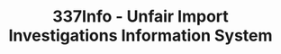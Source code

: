 ---
bigquery: https://console.cloud.google.com/bigquery?p=patents-public-data&d=usitc_investigations&page=dataset&project=sheets-management-319211
citation: US International Trade Commission 337Info Unfair Import Investigations Information
  System
contributors: US International Trade Comission
cost: None
description: US International Trade Commission 337Info Unfair Import Investigations
  Information System contains data on investigations done under Section 337. Section
  337 declares the infringement of certain statutory intellectual property rights
  and other forms of unfair competition in import trade to be unlawful practices.
  Most Section 337 investigations involve allegations of patent or registered trademark
  infringement.
documentation: FAQ and tutorial available on the site
last_edit: Mon, 04 Apr 2022 19:10:40 GMT
location: https://pubapps2.usitc.gov/337external/
maintained_by: US International Trade Comission
schema_fields: '[''currentStatus'', ''teoIdDueDate'', ''gcAttorney'', ''trademarkNumbers'',
  ''markmanHearing'', ''investigationNo'', ''internalRemand'', ''patentNumber'', ''investigationTermDate'',
  ''finalIdOnViolationDue'', ''title'', ''dateComplaintFiled'', ''dateCreated'', ''currentActiveALJ'',
  ''ouiiParticipation'', ''teoProceedingInvolved'', ''respondent'', ''teoReliefGranted'',
  ''htsNumbers'', ''finalDetNoViolation'', ''scheduledEndDateEvidHear'', ''finalDetViolation'',
  ''teoIdIssueDate'', ''docketNo'', ''complainant'', ''actualStartDateEvidHear'',
  ''targetDate'', ''reportingRequirements'', ''actualEndDateEvidHear'', ''cafcAppeals'',
  ''investigationType'', ''lastUpdated'', ''ouiiAttorney'', ''patentNumbers'', ''copyrightNumbers'',
  ''dateOfPublicationFrNotice'', ''aljAssigned'', ''issueDateOtherNonFinal'', ''finalIdOnViolationIssue'',
  ''id'', ''scheduledStartDateEvidHear'', ''invUnfairAct'', ''startDateMarkmanHearing'',
  ''endDateMarkmanHearing'', ''publication_number'']'
shortname: unfair_import_investigations
tags:
- import
- legal
- trade
timeframe: 2008-2021 (prior to 2008 downloadable as a JSON file)
title: 337Info - Unfair Import Investigations Information System
uuid: 2721f5ec-e599-4890-9265-9706719fc71e
---